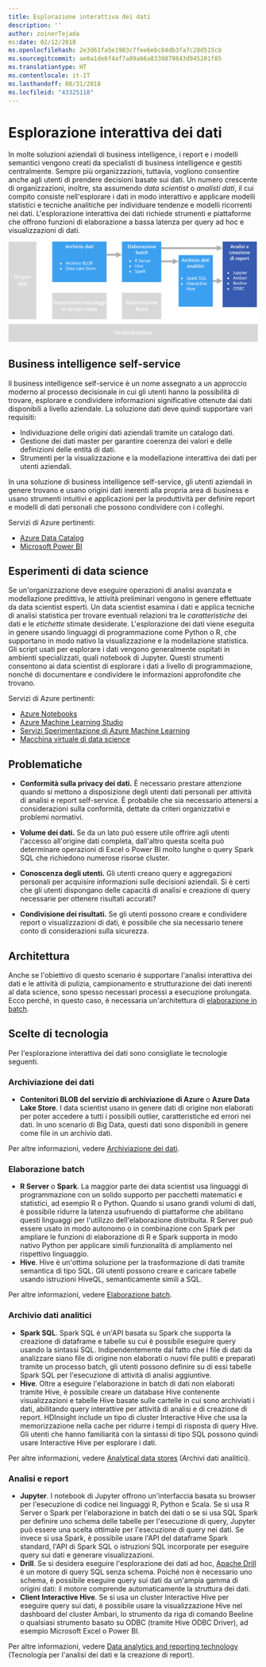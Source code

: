 ```yaml
---
title: Esplorazione interattiva dei dati
description: ''
author: zoinerTejada
ms:date: 02/12/2018
ms.openlocfilehash: 2e3d61fa5e1903c7fee6ebc84db3fa7c28d515cb
ms.sourcegitcommit: ae8a1de6f4af7a89a66a8339879843d945201f85
ms.translationtype: HT
ms.contentlocale: it-IT
ms.lasthandoff: 08/31/2018
ms.locfileid: "43325118"
---
```

# <a name="interactive-data-exploration"></a>Esplorazione interattiva dei dati

In molte soluzioni aziendali di business intelligence, i report e i modelli semantici vengono creati da specialisti di business intelligence e gestiti centralmente. Sempre più organizzazioni, tuttavia, vogliono consentire anche agli utenti di prendere decisioni basate sui dati. Un numero crescente di organizzazioni, inoltre, sta assumendo *data scientist* o *analisti dati*, il cui compito consiste nell'esplorare i dati in modo interattivo e applicare modelli statistici e tecniche analitiche per individuare tendenze e modelli ricorrenti nei dati. L'esplorazione interattiva dei dati richiede strumenti e piattaforme che offrono funzioni di elaborazione a bassa latenza per query ad hoc e visualizzazioni di dati.

![](./images/data-exploration.png)

## <a name="self-service-bi"></a>Business intelligence self-service

Il business intelligence self-service è un nome assegnato a un approccio moderno al processo decisionale in cui gli utenti hanno la possibilità di trovare, esplorare e condividere informazioni significative ottenute dai dati disponibili a livello aziendale. La soluzione dati deve quindi supportare vari requisiti:

* Individuazione delle origini dati aziendali tramite un catalogo dati.
* Gestione dei dati master per garantire coerenza dei valori e delle definizioni delle entità di dati.
* Strumenti per la visualizzazione e la modellazione interattiva dei dati per utenti aziendali.

In una soluzione di business intelligence self-service, gli utenti aziendali in genere trovano e usano origini dati inerenti alla propria area di business e usano strumenti intuitivi e applicazioni per la produttività per definire report e modelli di dati personali che possono condividere con i colleghi.

Servizi di Azure pertinenti:

- [Azure Data Catalog](/azure/data-catalog/data-catalog-what-is-data-catalog)
- [Microsoft Power BI](https://powerbi.microsoft.com/)

## <a name="data-science-experimentation"></a>Esperimenti di data science
Se un'organizzazione deve eseguire operazioni di analisi avanzata e modellazione predittiva, le attività preliminari vengono in genere effettuate da data scientist esperti. Un data scientist esamina i dati e applica tecniche di analisi statistica per trovare eventuali relazioni tra le *caratteristiche* dei dati e le *etichette* stimate desiderate. L'esplorazione dei dati viene eseguita in genere usando linguaggi di programmazione come Python o R, che supportano in modo nativo la visualizzazione e la modellazione statistica. Gli script usati per esplorare i dati vengono generalmente ospitati in ambienti specializzati, quali notebook di Jupyter. Questi strumenti consentono ai data scientist di esplorare i dati a livello di programmazione, nonché di documentare e condividere le informazioni approfondite che trovano.

Servizi di Azure pertinenti:

- [Azure Notebooks](https://notebooks.azure.com/)
- [Azure Machine Learning Studio](/azure/machine-learning/studio/what-is-ml-studio)
- [Servizi Sperimentazione di Azure Machine Learning](/azure/machine-learning/preview/experimentation-service-configuration)
- [Macchina virtuale di data science](/azure/machine-learning/data-science-virtual-machine/overview)

## <a name="challenges"></a>Problematiche

- **Conformità sulla privacy dei dati.** È necessario prestare attenzione quando si mettono a disposizione degli utenti dati personali per attività di analisi e report self-service. È probabile che sia necessario attenersi a considerazioni sulla conformità, dettate da criteri organizzativi e problemi normativi. 

- **Volume dei dati.** Se da un lato può essere utile offrire agli utenti l'accesso all'origine dati completa, dall'altro questa scelta può determinare operazioni di Excel o Power BI molto lunghe o query Spark SQL che richiedono numerose risorse cluster.

- **Conoscenza degli utenti.** Gli utenti creano query e aggregazioni personali per acquisire informazioni sulle decisioni aziendali. Si è certi che gli utenti dispongano delle capacità di analisi e creazione di query necessarie per ottenere risultati accurati?

- **Condivisione dei risultati.** Se gli utenti possono creare e condividere report o visualizzazioni di dati, è possibile che sia necessario tenere conto di considerazioni sulla sicurezza.

## <a name="architecture"></a>Architettura

Anche se l'obiettivo di questo scenario è supportare l'analisi interattiva dei dati e le attività di pulizia, campionamento e strutturazione dei dati inerenti al data science, sono spesso necessari processi a esecuzione prolungata. Ecco perché, in questo caso, è necessaria un'architettura di [elaborazione in batch](../big-data/batch-processing.md).

## <a name="technology-choices"></a>Scelte di tecnologia

Per l'esplorazione interattiva dei dati sono consigliate le tecnologie seguenti.

### <a name="data-storage"></a>Archiviazione dei dati

- **Contenitori BLOB del servizio di archiviazione di Azure** o **Azure Data Lake Store**. I data scientist usano in genere dati di origine non elaborati per poter accedere a tutti i possibili outlier, caratteristiche ed errori nei dati. In uno scenario di Big Data, questi dati sono disponibili in genere come file in un archivio dati.

Per altre informazioni, vedere [Archiviazione dei dati](../technology-choices/data-storage.md).

### <a name="batch-processing"></a>Elaborazione batch

- **R Server** o **Spark**. La maggior parte dei data scientist usa linguaggi di programmazione con un solido supporto per pacchetti matematici e statistici, ad esempio R o Python. Quando si usano grandi volumi di dati, è possibile ridurre la latenza usufruendo di piattaforme che abilitano questi linguaggi per l'utilizzo dell'elaborazione distribuita. R Server può essere usato in modo autonomo o in combinazione con Spark per ampliare le funzioni di elaborazione di R e Spark supporta in modo nativo Python per applicare simili funzionalità di ampliamento nel rispettivo linguaggio.
- **Hive**. Hive è un'ottima soluzione per la trasformazione di dati tramite semantica di tipo SQL. Gli utenti possono creare e caricare tabelle usando istruzioni HiveQL, semanticamente simili a SQL.

Per altre informazioni, vedere [Elaborazione batch](../technology-choices/batch-processing.md).

### <a name="analytical-data-store"></a>Archivio dati analitici

- **Spark SQL**. Spark SQL è un'API basata su Spark che supporta la creazione di dataframe e tabelle su cui è possibile eseguire query usando la sintassi SQL. Indipendentemente dal fatto che i file di dati da analizzare siano file di origine non elaborati o nuovi file puliti e preparati tramite un processo batch, gli utenti possono definire su di essi tabelle Spark SQL per l'esecuzione di attività di analisi aggiuntive. 
- **Hive**. Oltre a eseguire l'elaborazione in batch di dati non elaborati tramite Hive, è possibile creare un database Hive contenente visualizzazioni e tabelle Hive basate sulle cartelle in cui sono archiviati i dati, abilitando query interattive per attività di analisi e di creazione di report. HDInsight include un tipo di cluster Interactive Hive che usa la memorizzazione nella cache per ridurre i tempi di risposta di query Hive. Gli utenti che hanno familiarità con la sintassi di tipo SQL possono quindi usare Interactive Hive per esplorare i dati.

Per altre informazioni, vedere [Analytical data stores](../technology-choices/analytical-data-stores.md) (Archivi dati analitici).

### <a name="analytics-and-reporting"></a>Analisi e report

- **Jupyter**. I notebook di Jupyter offrono un'interfaccia basata su browser per l'esecuzione di codice nei linguaggi R, Python e Scala. Se si usa R Server o Spark per l'elaborazione in batch dei dati o se si usa SQL Spark per definire uno schema delle tabelle per l'esecuzione di query, Jupyter può essere una scelta ottimale per l'esecuzione di query nei dati. Se invece si usa Spark, è possibile usare l'API del dataframe Spark standard, l'API di Spark SQL o istruzioni SQL incorporate per eseguire query sui dati e generare visualizzazioni.
- **Drill**. Se si desidera eseguire l'esplorazione dei dati ad hoc, [Apache Drill](https://drill.apache.org/) è un motore di query SQL senza schema. Poiché non è necessario uno schema, è possibile eseguire query sui dati da un'ampia gamma di origini dati: il motore comprende automaticamente la struttura dei dati.
- **Client Interactive Hive**. Se si usa un cluster Interactive Hive per eseguire query sui dati, è possibile usare la visualizzazione Hive nel dashboard del cluster Ambari, lo strumento da riga di comando Beeline o qualsiasi strumento basato su ODBC (tramite Hive ODBC Driver), ad esempio Microsoft Excel o Power BI.

Per altre informazioni, vedere [Data analytics and reporting technology](../technology-choices/analysis-visualizations-reporting.md) (Tecnologia per l'analisi dei dati e la creazione di report).
